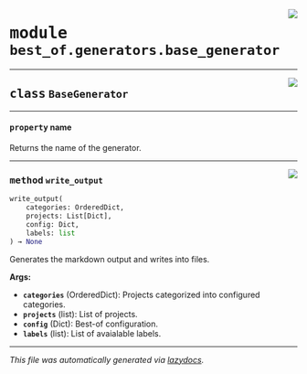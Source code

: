 <!-- markdownlint-disable -->

<a href="https://github.com/best-of-lists/best-of-generator/blob/main/src/best_of/generators/base_generator.py#L0"><img align="right" style="float:right;" src="https://img.shields.io/badge/-source-cccccc?style=flat-square"></a>

# <kbd>module</kbd> `best_of.generators.base_generator`






---

<a href="https://github.com/best-of-lists/best-of-generator/blob/main/src/best_of/generators/base_generator.py#L8"><img align="right" style="float:right;" src="https://img.shields.io/badge/-source-cccccc?style=flat-square"></a>

## <kbd>class</kbd> `BaseGenerator`





---

#### <kbd>property</kbd> name

Returns the name of the generator. 



---

<a href="https://github.com/best-of-lists/best-of-generator/blob/main/src/best_of/generators/base_generator.py#L15"><img align="right" style="float:right;" src="https://img.shields.io/badge/-source-cccccc?style=flat-square"></a>

### <kbd>method</kbd> `write_output`

```python
write_output(
    categories: OrderedDict,
    projects: List[Dict],
    config: Dict,
    labels: list
) → None
```

Generates the markdown output and writes into files. 



**Args:**
 
 - <b>`categories`</b> (OrderedDict):  Projects categorized into configured categories. 
 - <b>`projects`</b> (list):  List of projects. 
 - <b>`config`</b> (Dict):  Best-of configuration. 
 - <b>`labels`</b> (list):  List of avaialable labels. 




---

_This file was automatically generated via [lazydocs](https://github.com/ml-tooling/lazydocs)._

